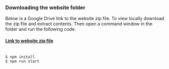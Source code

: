 ### Downloading the website folder

Below is a Google Drive link to the website zip file. To view locally download the zip file and extract contents. Then open a command window in the folder and run the following code. 

<h4 align="left">
	<a href="https://drive.google.com/file/d/1s2yqPEJFMk6LOYC2gy2A0wmZM6bqvhj3/view?usp=sharing">Link to website zip file</a>
  <br>
  <br>
</h4>

```
$ npm install 
$ npm run start
```
